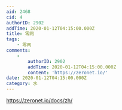 ```yaml
---
aid: 2468
cid: 4
authorID: 2902
addTime: 2020-01-12T04:15:00.000Z
title: 零网
tags:
    - 零网
comments:
    -
        authorID: 2902
        addTime: 2020-01-12T04:15:00.000Z
        content: 'https://zeronet.io/'
date: 2020-01-12T04:15:00.000Z
category: 水
---
```


https://zeronet.io/docs/zh/
